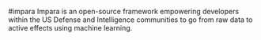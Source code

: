 #impara
Impara is an open-source framework empowering developers within the US Defense and Intelligence communities to go from raw data to active effects using machine learning. 
